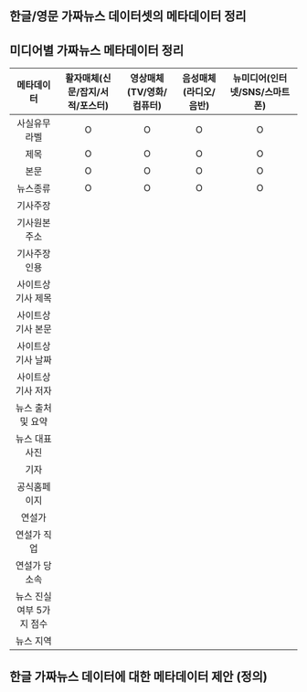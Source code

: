 ## 한글/영문 가짜뉴스 데이터셋의 메타데이터 정리




## 미디어별 가짜뉴스 메타데이터 정리
|메타데이터|활자매체(신문/잡지/서적/포스터)|영상매체(TV/영화/컴퓨터)|음성매체(라디오/음반)|뉴미디어(인터넷/SNS/스마트폰)|
|:----:|:----:|:--------:|:--------:|:--------:|
|사실유무 라벨|O|O|O|O|
|제목|O|O|O|O|
|본문|O|O|O|O|
|뉴스종류|O|O|O|O|
|기사주장| |||
|기사원본주소| |||
|기사주장 인용| |||
|사이트상 기사 제목||||
|사이트상 기사 본문| |||
|사이트상 기사 날짜| |||
|사이트상 기사 저자| |||
|뉴스 출처 및 요약| |||
|뉴스 대표 사진| |||
|기자| |||
|공식홈페이지| |||
|연설가| |||
|연설가 직업| |||
|연설가 당소속| |||
|뉴스 진실여부 5가지 점수| |||
|뉴스 지역| |||

## 한글 가짜뉴스 데이터에 대한 메타데이터 제안 (정의)


